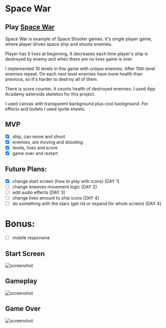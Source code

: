 # Space War

## Play [Space War](https://asteroids0.herokuapp.com "Space War")

Space War is example of Space Shooter games. It's single player game, where player drives space ship and shoots enemies. 

Player has 5 lives at beginning, It decreases each time player's ship is destroyed by enemy and when there are no lives game is over. 

I implemented 10 levels in this game with unique enemies. After 10th level enemies repeat. On each next level enemies have more health than previous, so It's harder to destroy all of them. 

There is score counter, It counts health of destroyed enemies. I used App Academy asteroids skeleton for this project.

I used canvas with transparent background plus cool background. For effects and bullets I used sprite sheets.

## MVP

- [x] ship, can move and shoot
- [x] enemies, are moving and shooting
- [x] levels, lives and score
- [x] game over and restart

## Future Plans: 

- [x] change start screen (how to play with icons) [DAY 1]
- [ ] change enemies movement logic [DAY 2]
- [ ] add audio effects [DAY 3]
- [ ] change lives amount to ship icons [DAY 4]
- [ ] do something with the stars (get rid or expand for whole screen) [DAY 4]

# Bonus:

- [ ] mobile responsive

## Start Screen

![screenshot](http://res.cloudinary.com/safenotes/image/upload/v1485065104/Screen_Shot_2017-01-21_at_10.02.27_PM_pp5q6a.png)

## Gameplay

![screenshot](http://res.cloudinary.com/safenotes/image/upload/v1485065125/Screen_Shot_2017-01-21_at_10.02.45_PM_e9mqof.png)

## Game Over

![screenshot](http://res.cloudinary.com/safenotes/image/upload/v1485065123/Screen_Shot_2017-01-21_at_10.03.38_PM_veubhh.png)